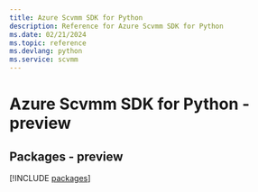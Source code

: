 ```yaml
---
title: Azure Scvmm SDK for Python
description: Reference for Azure Scvmm SDK for Python
ms.date: 02/21/2024
ms.topic: reference
ms.devlang: python
ms.service: scvmm
---
```

# Azure Scvmm SDK for Python - preview
## Packages - preview
[!INCLUDE [packages](scvmm-index.md)]